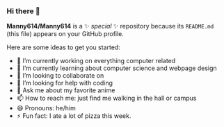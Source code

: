 ### Hi there 👋


**Manny614/Manny614** is a ✨ _special_ ✨ repository because its `README.md` (this file) appears on your GitHub profile.

Here are some ideas to get you started:

- 🔭 I’m currently working on everything computer related
- 🌱 I’m currently learning about computer science and webpage design
- 👯 I’m looking to collaborate on 
- 🤔 I’m looking for help with coding 
- 💬 Ask me about my favorite anime
- 📫 How to reach me: just find me walking in the hall or campus
- 😄 Pronouns: he/him
- ⚡ Fun fact: I ate a lot of pizza this week. 

